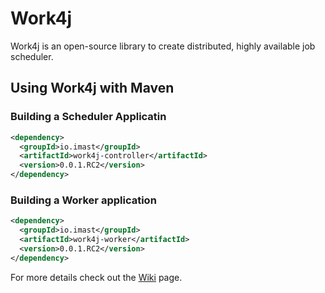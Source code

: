 # Work4j
Work4j is an open-source library to create distributed, highly available job scheduler.

## Using Work4j with Maven

### Building a Scheduler Applicatin
```xml
<dependency>
  <groupId>io.imast</groupId>
  <artifactId>work4j-controller</artifactId>
  <version>0.0.1.RC2</version>
</dependency>
```

### Building a Worker application

```xml
<dependency>
  <groupId>io.imast</groupId>
  <artifactId>work4j-worker</artifactId>
  <version>0.0.1.RC2</version>
</dependency>
```

For more details check out the [Wiki](https://github.com/imastio/work4j/wiki) page.
